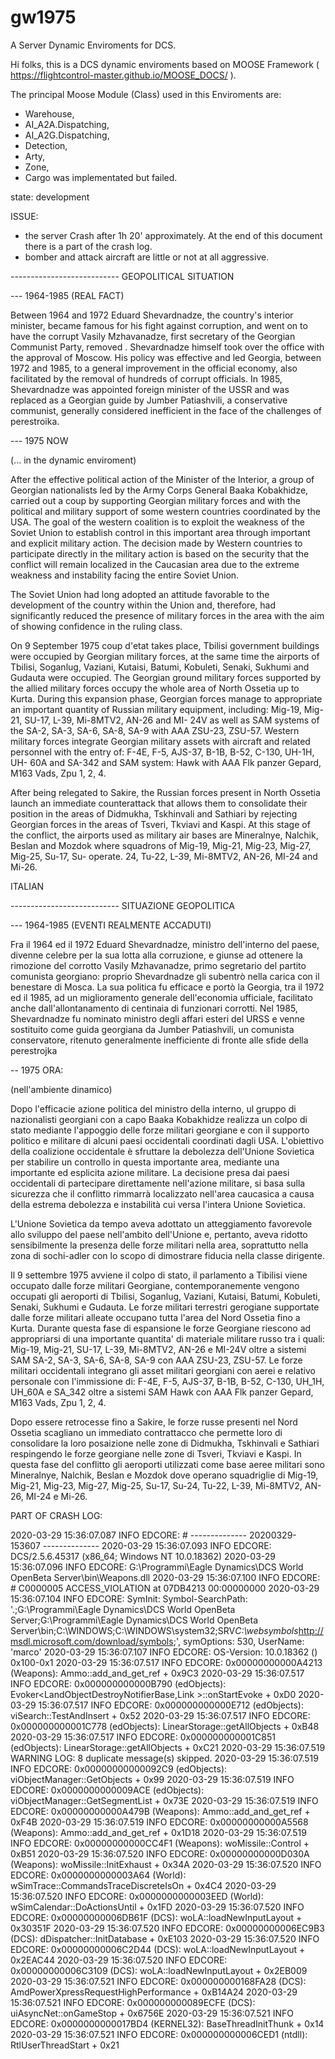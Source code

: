 # gw1975

A Server Dynamic Enviroments for DCS.

Hi folks, this is a DCS dynamic enviroments based on MOOSE Framework ( https://flightcontrol-master.github.io/MOOSE_DOCS/ ). 

The principal Moose Module (Class) used in this Enviroments are: 
 - Warehouse, 
 - AI_A2A.Dispatching, 
 - AI_A2G.Dispatching, 
 - Detection, 
 - Arty, 
 - Zone, 
 - Cargo was implementated but failed.


state: development


ISSUE:
- the server Crash after 1h 20' approximately. At the end of this document there is a part of the crash log.
- bomber and attack aircraft are little or not at all aggressive.






 ---------------------------    GEOPOLITICAL SITUATION

 --- 1964-1985 (REAL FACT)

Between 1964 and 1972 Eduard Shevardnadze, the country's interior minister, became famous for his fight against corruption, and went on to have the corrupt Vasily Mzhavanadze, first secretary of the Georgian Communist Party, removed . Shevardnadze himself took over the office with the approval of Moscow. His policy was effective and led Georgia, between 1972 and 1985, to a general improvement in the official economy, also facilitated by the removal of hundreds of corrupt officials. In 1985, Shevardnadze was appointed foreign minister of the USSR and was replaced as a Georgian guide by Jumber Patiashvili, a conservative communist, generally considered inefficient in the face of the challenges of perestroika.



 --- 1975 NOW 

(... in the dynamic enviroment)

After the effective political action of the Minister of the Interior, a group of Georgian nationalists led by the Army Corps General Baaka Kobakhidze, carried out a coup by supporting Georgian military forces and with the political and military support of some western countries coordinated by the USA. The goal of the western coalition is to exploit the weakness of the Soviet Union to establish control in this important area through important and explicit military action. The decision made by Western countries to participate directly in the military action is based on the security that the conflict will remain localized in the Caucasian area due to the extreme weakness and instability facing the entire Soviet Union.

The Soviet Union had long adopted an attitude favorable to the development of the country within the Union and, therefore, had significantly reduced the presence of military forces in the area with the aim of showing confidence in the ruling class.

On 9 September 1975 coup d'etat takes place, Tbilisi government buildings were occupied by Georgian military forces, at the same time the airports of Tbilisi, Soganlug, Vaziani, Kutaisi, Batumi, Kobuleti, Senaki, Sukhumi and Gudauta were occupied. The Georgian ground military forces supported by the allied military forces occupy the whole area of North Ossetia up to Kurta. During this expansion phase, Georgian forces manage to appropriate an important quantity of Russian military equipment, including: Mig-19, Mig-21, SU-17, L-39, Mi-8MTV2, AN-26 and MI- 24V as well as SAM systems of the SA-2, SA-3, SA-6, SA-8, SA-9 with AAA ZSU-23, ZSU-57. Western military forces integrate Georgian military assets with aircraft and related personnel with the entry of: F-4E, F-5, AJS-37, B-1B, B-52, C-130, UH-1H, UH- 60A and SA-342 and SAM system: Hawk with AAA Flk panzer Gepard, M163 Vads, Zpu 1, 2, 4.

After being relegated to Sakire, the Russian forces present in North Ossetia launch an immediate counterattack that allows them to consolidate their position in the areas of Didmukha, Tskhinvali and Sathiari by rejecting Georgian forces in the areas of Tsveri, Tkviavi and Kaspi. At this stage of the conflict, the airports used as military air bases are Mineralnye, Nalchik, Beslan and Mozdok where squadrons of Mig-19, Mig-21, Mig-23, Mig-27, Mig-25, Su-17, Su- operate. 24, Tu-22, L-39, Mi-8MTV2, AN-26, MI-24 and Mi-26.






ITALIAN

---------------------------  SITUAZIONE GEOPOLITICA

 --- 1964-1985 (EVENTI REALMENTE ACCADUTI)
 
Fra il 1964 ed il 1972 Eduard Shevardnadze, ministro dell'interno del paese, divenne celebre per la sua lotta alla corruzione, e giunse ad ottenere la rimozione del corrotto Vasily Mzhavanadze, primo segretario del partito comunista georgiano: proprio Shevardnadze gli subentrò nella carica con il benestare di Mosca. La sua politica fu efficace e portò la Georgia, tra il 1972 ed il 1985, ad un miglioramento generale dell'economia ufficiale, facilitato anche dall'allontanamento di centinaia di funzionari corrotti. Nel 1985, Shevardnadze fu nominato ministro degli affari esteri del URSS e venne sostituito come guida georgiana da Jumber Patiashvili, un comunista conservatore, ritenuto generalmente inefficiente di fronte alle sfide della perestrojka



 -- 1975 ORA: 
 
 (nell'ambiente dinamico)
 
Dopo l'efficacie azione politica del ministro della interno, ul gruppo di nazionalisti georgiani con a capo Baaka Kobakhidze realizza un colpo di stato mediante l'appoggio delle forze militari georgiane e con il supporto politico e militare di alcuni paesi occidentali coordinati dagli USA. L'obiettivo della coalizione occidentale è sfruttare la debolezza dell'Unione Sovietica per stabilire un controllo in questa importante area, mediante una importante ed esplicita azione militare. La decisione presa dai paesi occidentali di partecipare direttamente nell'azione militare, si basa sulla sicurezza che il conflitto rimmarrà localizzato nell'area caucasica a causa della estrema debolezza e instabilità cui versa l'intera Unione Sovietica.

L'Unione Sovietica da tempo aveva adottato un atteggiamento favorevole allo sviluppo del paese nell'ambito dell'Unione e, pertanto, aveva  ridotto sensibilmente la presenza delle  forze militari nella area, soprattutto nella zona di sochi-adler con lo scopo di dimostrare fiducia nella classe dirigente.

Il 9 settembre 1975 avviene il colpo di stato, il parlamento a Tibilisi viene occupato dalle forze militari Georgiane, contemporanemente vengono occupati gli aeroporti di Tbilisi, Soganlug, Vaziani, Kutaisi, Batumi, Kobuleti, Senaki, Sukhumi e Gudauta. Le forze militari terrestri gerogiane supportate dalle forze militari alleate occupano tutta l'area del Nord Ossetia fino a Kurta. Durante questa fase di espansione le forze Georgiane riescono ad appropriarsi di una importante quantita' di materiale militare russo tra i quali:
Mig-19, Mig-21, SU-17, L-39, Mi-8MTV2, AN-26 e MI-24V oltre a sistemi SAM SA-2, SA-3, SA-6, SA-8, SA-9 con AAA ZSU-23, ZSU-57. Le forze militari occidentali integrano gli asset militari georgiani con aerei e relativo personale con l'immissione di: F-4E, F-5, AJS-37, B-1B, B-52, C-130, UH_1H, UH_60A e SA_342 oltre a sistemi SAM Hawk con AAA Flk panzer Gepard, M163 Vads, Zpu 1, 2, 4.

Dopo essere retrocesse fino a Sakire, le forze russe presenti nel Nord Ossetia scagliano un immediato contrattacco che permette loro di consolidare la loro posaizione nelle zone di Didmukha, Tskhinvali e Sathiari respingendo le forze georgiane nelle zone di Tsveri, Tkviavi e Kaspi. In questa fase del conflitto gli aeroporti utilizzati come base aeree militari sono Mineralnye, Nalchik, Beslan e Mozdok dove operano squadriglie di Mig-19, Mig-21, Mig-23, Mig-27, Mig-25, Su-17, Su-24, Tu-22, L-39, Mi-8MTV2, AN-26, MI-24 e Mi-26. 







PART OF CRASH LOG:

2020-03-29 15:36:07.087 INFO    EDCORE: # -------------- 20200329-153607 --------------
2020-03-29 15:36:07.093 INFO    EDCORE: DCS/2.5.6.45317 (x86_64; Windows NT 10.0.18362)
2020-03-29 15:36:07.096 INFO    EDCORE: G:\Programmi\Eagle Dynamics\DCS World OpenBeta Server\bin\Weapons.dll
2020-03-29 15:36:07.100 INFO    EDCORE: # C0000005 ACCESS_VIOLATION at 07DB4213 00:00000000
2020-03-29 15:36:07.104 INFO    EDCORE: SymInit: Symbol-SearchPath: '.;G:\Programmi\Eagle Dynamics\DCS World OpenBeta Server;G:\Programmi\Eagle Dynamics\DCS World OpenBeta Server\bin;C:\WINDOWS;C:\WINDOWS\system32;SRV*C:\websymbols*http://msdl.microsoft.com/download/symbols;', symOptions: 530, UserName: 'marco'
2020-03-29 15:36:07.107 INFO    EDCORE: OS-Version: 10.0.18362 () 0x100-0x1
2020-03-29 15:36:07.517 INFO    EDCORE: 0x00000000000A4213 (Weapons): Ammo::add_and_get_ref + 0x9C3
2020-03-29 15:36:07.517 INFO    EDCORE: 0x000000000000B790 (edObjects): Evoker<LandObjectDestroyNotifierBase,Link<LandObjectDestroyNotifierBase> >::onStartEvoke + 0xD0
2020-03-29 15:36:07.517 INFO    EDCORE: 0x000000000000E712 (edObjects): viSearch::TestAndInsert + 0x52
2020-03-29 15:36:07.517 INFO    EDCORE: 0x000000000001C778 (edObjects): LinearStorage::getAllObjects + 0xB48
2020-03-29 15:36:07.517 INFO    EDCORE: 0x000000000001C851 (edObjects): LinearStorage::getAllObjects + 0xC21
2020-03-29 15:36:07.519 WARNING LOG: 8 duplicate message(s) skipped.
2020-03-29 15:36:07.519 INFO    EDCORE: 0x00000000000092C9 (edObjects): viObjectManager::GetObjects + 0x99
2020-03-29 15:36:07.519 INFO    EDCORE: 0x0000000000009ACE (edObjects): viObjectManager::GetSegmentList + 0x73E
2020-03-29 15:36:07.519 INFO    EDCORE: 0x00000000000A479B (Weapons): Ammo::add_and_get_ref + 0xF4B
2020-03-29 15:36:07.519 INFO    EDCORE: 0x00000000000A5568 (Weapons): Ammo::add_and_get_ref + 0x1D18
2020-03-29 15:36:07.519 INFO    EDCORE: 0x00000000000CC4F1 (Weapons): woMissile::Control + 0xB51
2020-03-29 15:36:07.520 INFO    EDCORE: 0x00000000000D030A (Weapons): woMissile::InitExhaust + 0x34A
2020-03-29 15:36:07.520 INFO    EDCORE: 0x0000000000003A64 (World): wSimTrace::CommandsTraceDiscreteIsOn + 0x4C4
2020-03-29 15:36:07.520 INFO    EDCORE: 0x0000000000003EED (World): wSimCalendar::DoActionsUntil + 0x1FD
2020-03-29 15:36:07.520 INFO    EDCORE: 0x00000000006DB61F (DCS): woLA::loadNewInputLayout + 0x30351F
2020-03-29 15:36:07.520 INFO    EDCORE: 0x00000000006EC9B3 (DCS): dDispatcher::InitDatabase + 0xE103
2020-03-29 15:36:07.520 INFO    EDCORE: 0x00000000006C2D44 (DCS): woLA::loadNewInputLayout + 0x2EAC44
2020-03-29 15:36:07.520 INFO    EDCORE: 0x00000000006C3109 (DCS): woLA::loadNewInputLayout + 0x2EB009
2020-03-29 15:36:07.521 INFO    EDCORE: 0x000000000168FA28 (DCS): AmdPowerXpressRequestHighPerformance + 0xB14A24
2020-03-29 15:36:07.521 INFO    EDCORE: 0x000000000089ECFE (DCS): uiAsyncNet::onGameStop + 0x6756E
2020-03-29 15:36:07.521 INFO    EDCORE: 0x0000000000017BD4 (KERNEL32): BaseThreadInitThunk + 0x14
2020-03-29 15:36:07.521 INFO    EDCORE: 0x000000000006CED1 (ntdll): RtlUserThreadStart + 0x21


